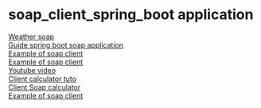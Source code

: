 # soap_client_spring_boot application

[Weather soap](http://wsf.cdyne.com/WeatherWS/Weather.asmx)<br/>
[Guide spring boot soap application](https://spring.io/guides/gs/consuming-web-service/)<br/>
[Example of soap client](https://drmanalo.github.io/blog/2016/spring-boot-soap-client.html)<br/>
[Example of soap client](https://howtodoinjava.com/spring-boot/spring-soap-client-webservicetemplate)<br/>
[Youtube video](https://www.youtube.com/watch?v=WJg3NUwq6zU)<br/>
[Client calculator tuto](https://blog.sodifrance.fr/tag/webservice/)<br/>
[Client Soap calculator](https://blog.sodifrance.fr/spring-boot-comment-consommer-un-web-service-soap-ecrire-un-client-web-service-par-la-pratique-en-15-minutes/)<br/>
[Example of soap client](https://codenotfound.com/spring-ws-soapaction-header-example.html)
